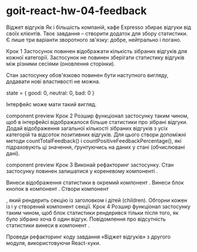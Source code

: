 # goit-react-hw-04-feedback

Віджет відгуків Як і більшість компаній, кафе Expresso збирає відгуки від своїх
клієнтів. Твоє завдання – створити додаток для збору статистики. Є лише три
варіанти зворотного зв'язку: добре, нейтрально і погано.

Крок 1 Застосунок повинен відображати кількість зібраних відгуків для кожної
категорії. Застосунок не повинен зберігати статистику відгуків між різними
сесіями (оновлення сторінки).

Стан застосунку обов'язково повинен бути наступного вигляду, додавати нові
властивості не можна.

state = { good: 0, neutral: 0, bad: 0 }

Інтерфейс може мати такий вигляд.

component preview Крок 2 Розшир функціонал застосунку таким чином, щоб в
інтерфейсі відображалося більше статистики про зібрані відгуки. Додай
відображення загальної кількості зібраних відгуків з усіх категорій та відсоток
позитивних відгуків. Для цього створи допоміжні методи countTotalFeedback() і
countPositiveFeedbackPercentage(), які підраховують ці значення, ґрунтуючись на
даних у стані (обчислювані дані).

component preview Крок 3 Виконай рефакторинг застосунку. Стан застосунку повинен
залишатися у кореневому компоненті <App>.

Винеси відображення статистики в окремий компонент
<Statistics good={} neutral={} bad={} total={} positivePercentage={}>. Винеси
блок кнопок в компонент <FeedbackOptions options={} onLeaveFeedback={}>. Створи
компонент <Section title="">, який рендерить секцію із заголовком і дітей
(children). Обгорни кожен із <Statistics> і <FeedbackOptions> у створений
компонент секції. Крок 4 Розшир функціонал застосунку таким чином, щоб блок
статистики рендерився тільки після того, як було зібрано хоча б один відгук.
Повідомлення про відсутність статистики винеси в компонент
<Notification message="There is no feedback">.

Проведи рефакторинг коду завдання «Віджет відгуків» з другого модуля,
використовуючи React-хуки.
